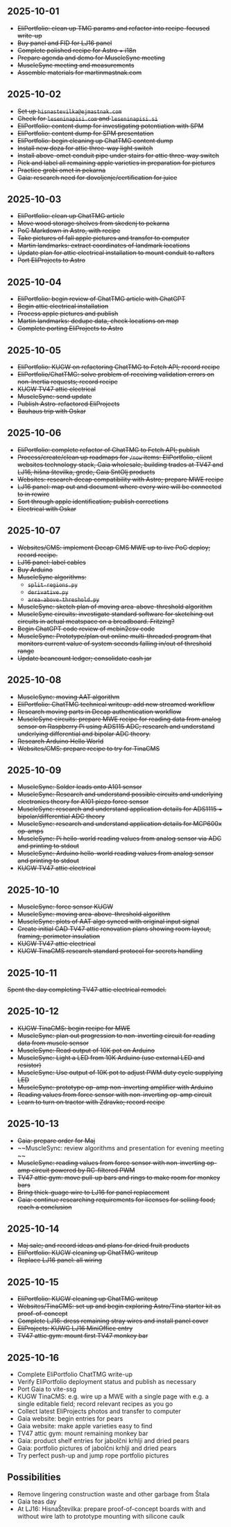 ## 2025-10-01

- ~~EliPortfolio: clean up TMG params and refactor into recipe-focused write-up~~
- ~~Buy panel and FID for LJ16 panel~~
- ~~Complete polished recipe for Astro + i18n~~
- ~~Prepare agenda and demo for MuscleSync meeting~~
- ~~MuscleSync meeting and measurements~~
- ~~Assemble materials for martinmastnak.com~~

## 2025-10-02

- ~~Set up `hisnastevilka@ejmastnak.com`~~
- ~~Check for `leseninapisi.com` and `leseninapisi.si`~~
- ~~EliPortfolio: content dump for investigating potentiation with SPM~~
- ~~EliPortfolio: content dump for SPM presentation~~
- ~~EliPortfolio: begin cleaning up ChatTMG content dump~~
- ~~Install new doza for attic three-way light switch~~
- ~~Install above-omet conduit pipe under stairs for attic three-way switch~~
- ~~Pick and label all remaining apple varieties in preparation for pictures~~
- ~~Practice grobi omet in pekarna~~
- ~~Gaia: research need for dovoljenje/certification for juice~~

## 2025-10-03

- ~~EliPortfolio: clean up ChatTMG article~~
- ~~Move wood storage shelves from skedenj to pekarna~~
- ~~PoC Markdown in Astro, with recipe~~
- ~~Take pictures of fall apple pictures and transfer to computer~~
- ~~Martin landmarks: extract coordinates of landmark locations~~
- ~~Update plan for attic electrical installation to mount conduit to rafters~~
- ~~Port EliProjects to Astro~~

## 2025-10-04

- ~~EliPortfolio: begin review of ChatTMG article with ChatGPT~~
- ~~Begin attic electrical installation~~
- ~~Process apple pictures and publish~~
- ~~Martin landmarks: dedupe data, check locations on map~~
- ~~Complete porting EliProjects to Astro~~

## 2025-10-05

- ~~EliPortfolio: KUGW on refactoring ChatTMG to Fetch API; record recipe~~
- ~~EliPortfolio/ChatTMG: solve problem of receiving validation errors on non-Inertia requests; record recipe~~
- ~~KUGW TV47 attic electrical~~
- ~~MuscleSync: send update~~
- ~~Publish Astro-refactored EliProjects~~
- ~~Bauhaus trip with Oskar~~

## 2025-10-06

- ~~EliPortfolio: complete refactor of ChatTMG to Fetch API; publish~~
- ~~Process/create/clean up roadmaps for `/now` items: EliPortfolio, client websites technology stack, Gaia wholesale, building trades at TV47 and LJ16, hišna številka, grede, Gaia SntOlj products~~
- ~~Websites: research decap compatibility with Astro; prepare MWE recipe~~
- ~~LJ16 panel: map out and document where every wire will be connected to in rewire~~
- ~~Sort through apple identification; publish corrections~~
- ~~Electrical with Oskar~~

## 2025-10-07

- ~~Websites/CMS: implement Decap CMS MWE up to live PoC deploy; record recipe.~~
- ~~LJ16 panel: label cables~~
- ~~Buy Arduino~~
- ~~MuscleSync algorithms:~~
  - ~~`split-regions.py`~~
  - ~~`derivative.py`~~
  - ~~`area-above-threshold.py`~~
- ~~MuscleSync: sketch plan of moving area-above-threshold algorithm~~
- ~~MuscleSync circuits: investigate standard software for sketching out circuits in actual meatspace on a breadboard. Fritzing?~~
- ~~Begin ChatGPT code review of mcbin2csv code~~
- ~~MuscleSync: Prototype/plan out online multi-threaded program that monitors current value of system seconds falling in/out of threshold range~~
- ~~Update beancount ledger; consolidate cash jar~~

## 2025-10-08

- ~~MuscleSync: moving AAT algorithm~~
- ~~EliPortfolio: ChatTMG technical writeup: add new streamed workflow~~
- ~~Research moving parts in Decap authentication workflow~~
- ~~MuscleSync circuits: prepare MWE recipe for reading data from analog sensor on Raspberry Pi using ADS115 ADC; research and understand underlying differential and bipolar ADC theory.~~
- ~~Research Arduino Hello World~~
- ~~Websites/CMS: prepare recipe to try for TinaCMS~~

## 2025-10-09

- ~~MuscleSync: Solder leads onto A101 sensor~~
- ~~MuscleSync: Research and understand possible circuits and underlying electronics theory for A101 piezo force sensor~~
- ~~MuscleSync: research and understand application details for ADS1115 + bipolar/differential ADC theory~~
- ~~MuscleSync: research and understand application details for MCP600x op-amps~~
- ~~MuscleSync: Pi hello-world reading values from analog sensor via ADC and printing to stdout~~
- ~~MuscleSync: Arduino hello-world reading values from analog sensor and printing to stdout~~
- ~~KUGW TV47 attic electrical~~

## 2025-10-10

- ~~MuscleSync: force sensor KUGW~~
- ~~MuscleSync: moving area-above-threshold algorithm~~
- ~~MuscleSync: plots of AAT algo synced with original input signal~~
- ~~Create initial CAD TV47 attic renovation plans showing room layout, framing, perimeter insulation~~
- ~~KUGW TV47 attic electrical~~
- ~~KUGW TinaCMS research standard protocol for secrets handling~~

## 2025-10-11

~~Spent the day completing TV47 attic electrical remodel.~~

## 2025-10-12

- ~~KUGW TinaCMS: begin recipe for MWE~~
- ~~MuscleSync: plan out progression to non-inverting circuit for reading data from muscle sensor~~
- ~~MuscleSync: Read output of 10K pot on Arduino~~
- ~~MuscleSync: Light a LED from 10K Arduino (use external LED and resistor)~~
- ~~MuscleSync: Use output of 10K pot to adjust PWM duty cycle supplying LED~~
- ~~MuscleSync: prototype op-amp non-inverting amplifier with Arduino~~
- ~~Reading values from force sensor with non-inverting op-amp circuit~~
- ~~Learn to turn on tractor with Zdravko; record recipe~~

## 2025-10-13

- ~~Gaia: prepare order for Maj~~
- ~~MuscleSync: review algorithms and presentation for evening meeting ~~
- ~~MuscleSync: reading values from force sensor with non-inverting op-amp circuit powered by RC-filtered PWM~~
- ~~TV47 attic gym: move pull-up bars and rings to make room for monkey bars~~
- ~~Bring thick-guage wire to LJ16 for panel replacement~~
- ~~Gaia: continue researching requirements for licenses for selling food; reach a conclusion~~

## 2025-10-14

- ~~Maj sale; and record ideas and plans for dried fruit products~~
- ~~EliPortfolio: KUGW cleaning up ChatTMG writeup~~
- ~~Replace LJ16 panel: all wiring~~

## 2025-10-15

- ~~EliPortfolio: KUGW cleaning up ChatTMG writeup~~
- ~~Websites/TinaCMS: set up and begin exploring Astro/Tina starter kit as proof-of-concept~~
- ~~Complete LJ16: dress remaining stray wires and install panel cover~~
- ~~EliProjects: KUWG LJ16 MiniOffice entry~~
- ~~TV47 attic gym: mount first TV47 monkey bar~~

## 2025-10-16

- Complete EliPortfolio ChatTMG write-up
- Verify EliPortfolio deployment status and publish as necessary
- Port Gaia to vite-ssg
- KUGW TinaCMS: e.g. wire up a MWE with a single page with e.g. a single editable field; record relevant recipes as you go
- Collect latest EliProjects photos and transfer to computer
- Gaia website: begin entries for pears
- Gaia website: make apple varieties easy to find
- TV47 attic gym: mount remaining monkey bar
- Gaia: product shelf entries for jabolčni krhlji and dried pears
- Gaia: portfolio pictures of jabolčni krhlji and dried pears
- Try perfect push-up and jump rope portfolio pictures

## Possibilities

- Remove lingering construction waste and other garbage from Štala
- Gaia teas day
- At LJ16: HisnaŠtevilka: prepare proof-of-concept boards with and without wire lath to prototype mounting with silicone caulk
